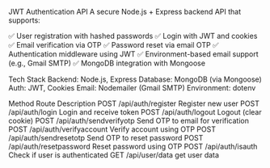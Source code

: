  JWT Authentication API
A secure Node.js + Express backend API that supports:

✅ User registration with hashed passwords
✅ Login with JWT and cookies
✅ Email verification via OTP
✅ Password reset via email OTP
✅ Authentication middleware using JWT
✅ Environment-based email support (e.g., Gmail SMTP)
✅ MongoDB integration with Mongoose

Tech Stack
Backend: Node.js, Express
Database: MongoDB (via Mongoose)
Auth: JWT, Cookies
Email: Nodemailer (Gmail SMTP)
Environment: dotenv

Method	Route                    	 Description
POST	/api/auth/register	         Register new user
POST	/api/auth/login      	       Login and receive token
POST	/api/auth/logout	           Logout (clear cookie)
POST	/api/auth/sendverifyotp	     Send OTP to email for verification
POST	/api/auth/verifyaccount	     Verify account using OTP
POST	/api/auth/sendresetotp	     Send OTP to reset password
POST	/api/auth/resetpassword      Reset password using OTP
POST	/api/auth/isauth	           Check if user is authenticated
GET   /api/user/data               get user data
